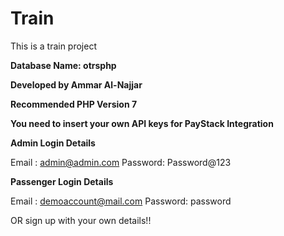 # Train
This is a train project



**Database Name: otrsphp**

**Developed by Ammar Al-Najjar**

**Recommended PHP Version 7**


**You need to insert your own API keys for PayStack Integration**


**Admin Login Details**

Email   : admin@admin.com
Password: Password@123

**Passenger Login Details**

Email   : demoaccount@mail.com
Password: password

OR sign up with your own details!!
